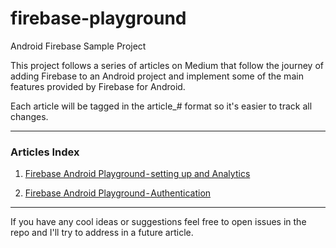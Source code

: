 # firebase-playground
Android Firebase Sample Project

This project follows a series of articles on Medium that follow the journey of adding Firebase to an Android project
and implement some of the main features provided by Firebase for Android.

Each article will be tagged in the article_# format so it's easier to track all changes.

----

### Articles Index
1. [Firebase Android Playground - setting up and Analytics](https://medium.com/@jcmsalves/firebase-android-playground-9f47a218e792 "Firebase Android Playground - setting up and Analytics")

2. [Firebase Android Playground - Authentication](https://medium.com/@jcmsalves/firebase-android-playground-authentication-a46c457ffa31 "Firebase Android Playground - Authentication")

----

If you have any cool ideas or suggestions feel free to open issues in the repo and I'll try to address in a future article.
